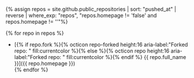 {% assign repos = site.github.public_repositories | sort: "pushed_at" | reverse | where_exp: "repos", "repos.homepage != 'false' and repos.homepage != ''"%}

{% for repo in repos %}
- [{% if repo.fork %}{% octicon repo-forked height:16 aria-label:"Forked repo: " fill:currentcolor %}{% else %}{% octicon repo height:16 aria-label:"Forked repo: " fill:currentcolor %}{% endif %}&nbsp;{{ repo.full_name }}]({{ repo.homepage }})  
{% endfor %}